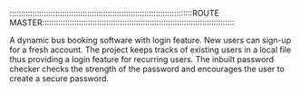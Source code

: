::::::::::::::::::::::::::::::::::::::::::::::::::::::::::::::::::::::::::::::::ROUTE MASTER::::::::::::::::::::::::::::::::::::::::::::::::::::::::::::::::::::::::::::::::::::

A dynamic bus booking software with login feature. New users can sign-up for a fresh account. The project keeps tracks of existing users in a local file thus providing a login feature for recurring users. The inbuilt password checker checks the strength of the password and encourages the user to create a secure password. 

